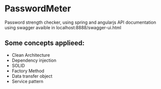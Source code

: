 # PasswordMeter

Password strength checker, using spring and angularjs
API documentation using swagger avaible in localhost:8888/swagger-ui.html

## Some concepts applieed:
* Clean Architecture
* Dependency injection
* SOLID
* Factory Method
* Data transfer object
* Service pattern
